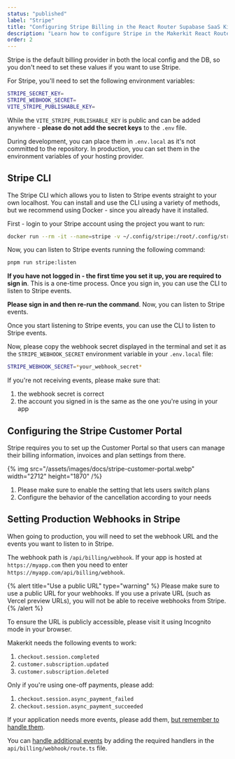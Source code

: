 ```yaml
---
status: "published"
label: "Stripe"
title: "Configuring Stripe Billing in the React Router Supabase SaaS Kit"
description: "Learn how to configure Stripe in the Makerkit React Router Supabase SaaS Kit"
order: 2
---
```


Stripe is the default billing provider in both the local config and the DB, so you don't need to set these values if you want to use Stripe.

For Stripe, you'll need to set the following environment variables:

```bash
STRIPE_SECRET_KEY=
STRIPE_WEBHOOK_SECRET=
VITE_STRIPE_PUBLISHABLE_KEY=
```

While the `VITE_STRIPE_PUBLISHABLE_KEY` is public and can be added anywhere - **please do not add the secret keys** to the `.env` file.

During development, you can place them in `.env.local` as it's not committed to the repository. In production, you can set them in the environment variables of your hosting provider.

## Stripe CLI

The Stripe CLI which allows you to listen to Stripe events straight to your own localhost. You can install and use the CLI using a variety of methods, but we recommend using Docker - since you already have it installed.

First - login to your Stripe account using the project you want to run:

```bash
docker run --rm -it --name=stripe -v ~/.config/stripe:/root/.config/stripe stripe/stripe-cli:latest login
```

Now, you can listen to Stripe events running the following command:

```bash
pnpm run stripe:listen
```

**If you have not logged in - the first time you set it up, you are required to sign in**. This is a one-time process. Once you sign in, you can use the CLI to listen to Stripe events.

**Please sign in and then re-run the command**. Now, you can listen to Stripe events.

Once you start listening to Stripe events, you can use the CLI to listen to Stripe events.

Now, please copy the webhook secret displayed in the terminal and set it as the `STRIPE_WEBHOOK_SECRET` environment variable in your `.env.local` file:

```bash
STRIPE_WEBHOOK_SECRET=*your_webhook_secret*
```

If you're not receiving events, please make sure that:

1. the webhook secret is correct
2. the account you signed in is the same as the one you're using in your app

## Configuring the Stripe Customer Portal

Stripe requires you to set up the Customer Portal so that users can manage their billing information, invoices and plan settings from there.

{% img src="/assets/images/docs/stripe-customer-portal.webp" width="2712" height="1870" /%}

1. Please make sure to enable the setting that lets users switch plans
2. Configure the behavior of the cancellation according to your needs

## Setting Production Webhooks in Stripe

When going to production, you will need to set the webhook URL and the events you want to listen to in Stripe.

The webhook path is `/api/billing/webhook`. If your app is hosted at `https://myapp.com` then you need to enter `https://myapp.com/api/billing/webhook`.

{% alert title="Use a public URL" type="warning" %}
Please make sure to use a public URL for your webhooks. If you use a private URL (such as Vercel preview URLs), you will not be able to receive webhooks from Stripe.
{% /alert %}

To ensure the URL is publicly accessible, please visit it using Incognito mode in your browser.

Makerkit needs the following events to work:

1. `checkout.session.completed`
2. `customer.subscription.updated`
3. `customer.subscription.deleted`

Only if you're using one-off payments, please add:

1. `checkout.session.async_payment_failed`
2. `checkout.session.async_payment_succeeded`

If your application needs more events, please add them, [but remember to handle them](billing-webhooks).

You can [handle additional events](billing-webhooks) by adding the required handlers in the `api/billing/webhook/route.ts` file.
